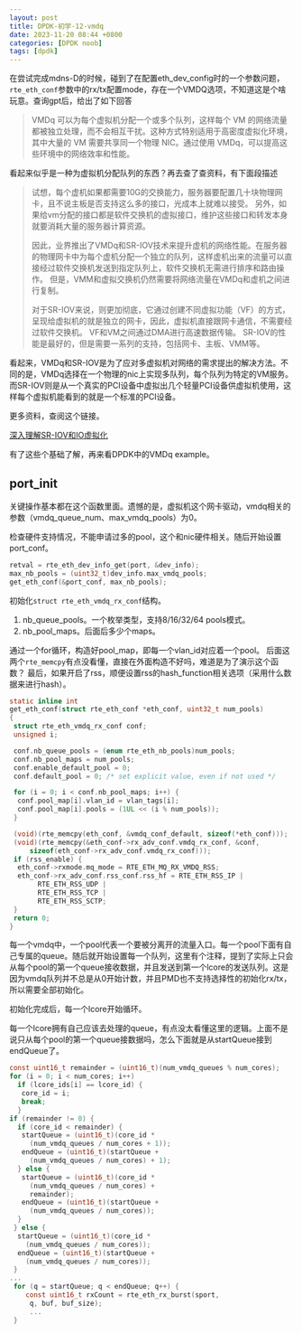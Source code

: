 ```yaml
---
layout: post
title: DPDK-初学-12-vmdq
date: 2023-11-20 08:44 +0800
categories: [DPDK noob]
tags: [dpdk]
---
```


在尝试完成mdns-D的时候，碰到了在配置eth_dev_config时的一个参数问题，`rte_eth_conf`参数中的rx/tx配置mode，存在一个VMDQ选项，不知道这是个啥玩意。查询gpt后，给出了如下回答

>VMDq 可以为每个虚拟机分配一个或多个队列，这样每个 VM 的网络流量都被独立处理，而不会相互干扰。这种方式特别适用于高密度虚拟化环境，其中大量的 VM 需要共享同一个物理 NIC。通过使用 VMDq，可以提高这些环境中的网络效率和性能。

看起来似乎是一种为虚拟机分配队列的东西？再去查了查资料，有下面段描述

>试想，每个虚机如果都需要10G的交换能力，服务器要配置几十块物理网卡，且不说主板是否支持这么多的接口，光成本上就难以接受。
另外，如果给vm分配的接口都是软件交换机的虚拟接口，维护这些接口和转发本身就要消耗大量的服务器计算资源。
>
>因此，业界推出了VMDq和SR-IOV技术来提升虚机的网络性能。在服务器的物理网卡中为每个虚机分配一个独立的队列，这样虚机出来的流量可以直接经过软件交换机发送到指定队列上，软件交换机无需进行排序和路由操作。
但是，VMM和虚拟交换机仍然需要将网络流量在VMDq和虚机之间进行复制。
>
>对于SR-IOV来说，则更加彻底，它通过创建不同虚拟功能（VF）的方式，呈现给虚拟机的就是独立的网卡，因此，虚拟机直接跟网卡通信，不需要经过软件交换机。
VF和VM之间通过DMA进行高速数据传输。
SR-IOV的性能是最好的，但是需要一系列的支持，包括网卡、主板、VMM等。

看起来，VMDq和SR-IOV是为了应对多虚拟机对网络的需求提出的解决方法。不同的是，VMDq选择在一个物理的nic上实现多队列，每个队列为特定的VM服务。而SR-IOV则是从一个真实的PCI设备中虚拟出几个轻量PCI设备供虚拟机使用，这样每个虚拟机能看到的就是一个标准的PCI设备。

更多资料，查阅这个链接。

[深入理解SR-IOV和IO虚拟化](https://zhuanlan.zhihu.com/p/465123778)

有了这些个基础了解，再来看DPDK中的VMDq example。

## port_init

关键操作基本都在这个函数里面。遗憾的是，虚拟机这个网卡驱动，vmdq相关的参数（vmdq_queue_num、max_vmdq_pools）为0。

检查硬件支持情况，不能申请过多的pool，这个和nic硬件相关。随后开始设置port_conf。

```c
retval = rte_eth_dev_info_get(port, &dev_info);
max_nb_pools = (uint32_t)dev_info.max_vmdq_pools;
get_eth_conf(&port_conf, max_nb_pools);
```

初始化`struct rte_eth_vmdq_rx_conf`结构。

1. nb_queue_pools。一个枚举类型，支持8/16/32/64 pools模式。
2. nb_pool_maps。后面后多少个maps。

通过一个for循环，构造好pool_map，即每一个vlan_id对应着一个pool。
后面这两个`rte_memcpy`有点没看懂，直接在外面构造不好吗，难道是为了演示这个函数？
最后，如果开启了rss，顺便设置rss的hash_function相关选项（采用什么数据来进行hash）。

```c
static inline int
get_eth_conf(struct rte_eth_conf *eth_conf, uint32_t num_pools)
{
 struct rte_eth_vmdq_rx_conf conf;
 unsigned i;

 conf.nb_queue_pools = (enum rte_eth_nb_pools)num_pools;
 conf.nb_pool_maps = num_pools;
 conf.enable_default_pool = 0;
 conf.default_pool = 0; /* set explicit value, even if not used */

 for (i = 0; i < conf.nb_pool_maps; i++) {
  conf.pool_map[i].vlan_id = vlan_tags[i];
  conf.pool_map[i].pools = (1UL << (i % num_pools));
 }

 (void)(rte_memcpy(eth_conf, &vmdq_conf_default, sizeof(*eth_conf)));
 (void)(rte_memcpy(&eth_conf->rx_adv_conf.vmdq_rx_conf, &conf,
     sizeof(eth_conf->rx_adv_conf.vmdq_rx_conf)));
 if (rss_enable) {
  eth_conf->rxmode.mq_mode = RTE_ETH_MQ_RX_VMDQ_RSS;
  eth_conf->rx_adv_conf.rss_conf.rss_hf = RTE_ETH_RSS_IP |
       RTE_ETH_RSS_UDP |
       RTE_ETH_RSS_TCP |
       RTE_ETH_RSS_SCTP;
 }
 return 0;
}
```

每一个vmdq中，一个pool代表一个要被分离开的流量入口。每一个pool下面有自己专属的queue。随后就开始设置每一个队列，这里有个注释，提到了实际上只会从每个pool的第一个queue接收数据，并且发送到第一个lcore的发送队列。这是因为vmdq队列并不总是从0开始计数，并且PMD也不支持选择性的初始化rx/tx，所以需要全部初始化。

初始化完成后，每一个lcore开始循环。

每一个lcore拥有自己应该去处理的queue，有点没太看懂这里的逻辑。上面不是说只从每个pool的第一个queue接数据吗，怎么下面就是从startQueue接到endQueue了。

```c
const uint16_t remainder = (uint16_t)(num_vmdq_queues % num_cores);
for (i = 0; i < num_cores; i++)
  if (lcore_ids[i] == lcore_id) {
   core_id = i;
   break;
  }
if (remainder != 0) {
  if (core_id < remainder) {
   startQueue = (uint16_t)(core_id *
     (num_vmdq_queues / num_cores + 1));
   endQueue = (uint16_t)(startQueue +
     (num_vmdq_queues / num_cores) + 1);
  } else {
   startQueue = (uint16_t)(core_id *
     (num_vmdq_queues / num_cores) +
     remainder);
   endQueue = (uint16_t)(startQueue +
     (num_vmdq_queues / num_cores));
  }
 } else {
  startQueue = (uint16_t)(core_id *
    (num_vmdq_queues / num_cores));
  endQueue = (uint16_t)(startQueue +
    (num_vmdq_queues / num_cores));
 }
...
 for (q = startQueue; q < endQueue; q++) {
    const uint16_t rxCount = rte_eth_rx_burst(sport,
     q, buf, buf_size);
     ...
 }
```
